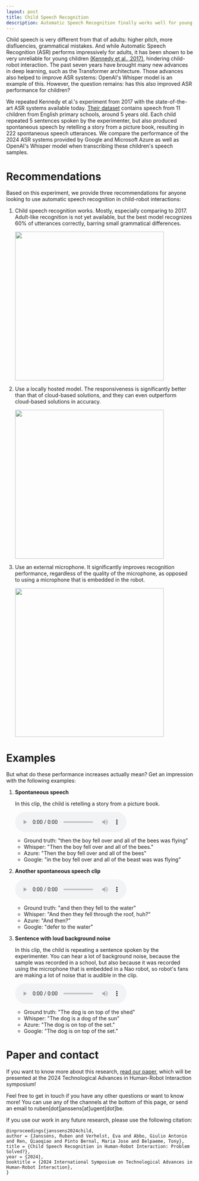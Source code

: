 ```yaml
---
layout: post
title: Child Speech Recognition
description: Automatic Speech Recognition finally works well for young children.
---
```


Child speech is very different from that of adults: higher pitch, more disfluencies, grammatical mistakes. And while Automatic Speech Recognition (ASR) performs impressively for adults, it has been shown to be very unreliable for young children [(Kennedy et al., 2017)](https://dl.acm.org/doi/abs/10.1145/2909824.3020229), hindering child-robot interaction.
The past seven years have brought many new advances in deep learning, such as the Transformer architecture. Those advances also helped to improve ASR systems: OpenAI's Whisper model is an example of this.
However, the question remains: has this also improved ASR performance for children?

We repeated Kennedy et al.'s experiment from 2017 with the state-of-the-art ASR systems available today. [Their dataset](https://zenodo.org/records/200495) contains speech from 11 children from English primary schools, around 5 years old. Each child repeated 5 sentences spoken by the experimenter, but also produced spontaneous speech by retelling a story from a picture book, resulting in 222 spontaneous speech utterances. We compare the performance of the 2024 ASR systems provided by Google and Microsoft Azure as well as OpenAI's Whisper model when transcribing these children's speech samples.

# Recommendations

Based on this experiment, we provide three recommendations for anyone looking to use automatic speech recognition in child-robot interactions:

1. Child speech recognition works.
    Mostly, especially comparing to 2017. Adult-like recognition is not yet available, but the best model recognizes 60% of utterances correctly, barring small grammatical differences.

    <img src="../../child-asr/lev_with_old.PNG" width="400">

2. Use a locally hosted model.
    The responsiveness is significantly better than that of cloud-based solutions, and they can even outperform cloud-based solutions in accuracy.

    <img src="../../child-asr/scatter.png" width="400">

3. Use an external microphone.
    It significantly improves recognition performance, regardless of the quality of the microphone, as opposed to using a microphone that is embedded in the robot.

    <img src="../../child-asr/lev_mic.PNG" width="400">

# Examples

But what do these performance increases actually mean? Get an impression with the following examples:

1. **Spontaneous speech**

    In this clip, the child is retelling a story from a picture book.

    <audio controls><source src="../../assets/clips/child_asr/sample1.wav" /></audio>

    * Ground truth: "then the boy fell over and all of the bees was flying"
    * Whisper: "Then the boy fell over and all of the bees."
    * Azure: "Then the boy fell over and all of the bees"
    * Google: "in the boy fell over and all of the beast was was flying"

2. **Another spontaneous speech clip**

    <audio controls><source src="../../assets/clips/child_asr/sample2.wav" /></audio>

    * Ground truth: "and then they fell to the water"
    * Whisper: "And then they fell through the roof, huh?"
    * Azure: "And then?"
    * Google: "defer to the water"

3. **Sentence with loud background noise**

    In this clip, the child is repeating a sentence spoken by the experimenter. You can hear a lot of background noise, because the sample was recorded in a school, but also because it was recorded using the microphone that is embedded in a Nao robot, so robot's fans are making a lot of noise that is audible in the clip.

    <audio controls><source src="../../assets/clips/child_asr/sample3.wav" /></audio>

    * Ground truth: "The dog is on top of the shed"
    * Whisper: "The dog is a dog of the sun"
    * Azure: "The dog is on top of the set."
    * Google: "The dog is on top of the set."

# Paper and contact

If you want to know more about this research, [read our paper](../../child-asr/child-asr-paper.pdf), which will be presented at the 2024 Technological Advances in Human-Robot Interaction symposium!

Feel free to get in touch if you have any other questions or want to know more! You can use any of the channels at the bottom of this page, or send an email to ruben[dot]janssens[at]ugent[dot]be.

If you use our work in any future research, please use the following citation:

~~~~
@inproceedings{janssens2024child,
author = {Janssens, Ruben and Verhelst, Eva and Abbo, Giulio Antonio and Ren, Qiaoqiao and Pinto Bernal, Maria Jose and Belpaeme, Tony},
title = {Child Speech Recognition in Human-Robot Interaction: Problem Solved?},
year = {2024},
booktitle = {2024 International Symposium on Technological Advances in Human-Robot Interaction},
}
~~~~
